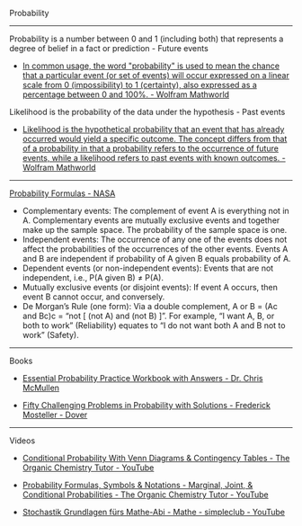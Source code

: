 Probability

- - - -

Probability is a number between 0 and 1 (including both) that represents a degree of belief in a fact or prediction - Future events

*  [In common usage, the word "probability" is used to mean the chance that a particular event (or set of events) will occur expressed on a linear scale from 0 (impossibility) to 1 (certainty), also expressed as a percentage between 0 and 100%. - Wolfram Mathworld](https://mathworld.wolfram.com/Probability.html)

Likelihood is the probability of the data under the hypothesis - Past events

* [Likelihood is the hypothetical probability that an event that has already occurred would yield a specific outcome. The concept differs from that of a probability in that a probability refers to the occurrence of future events, while a likelihood refers to past events with known outcomes. - Wolfram Mathworld](https://mathworld.wolfram.com/Likelihood.html)

- - - -

[Probability Formulas - NASA](https://www.nasa.gov/wp-content/uploads/2023/11/210624-probability-formulas.pdf)

* Complementary events: The complement of event A is everything not in A. Complementary events are mutually
exclusive events and together make up the sample space. The probability of the sample space is one.
* Independent events: The occurrence of any one of the events does not affect the probabilities of the occurrences
of the other events. Events A and B are independent if probability of A given B equals probability of A.
* Dependent events (or non-independent events): Events that are not independent, i.e., P(A given B) ≠ P(A).
* Mutually exclusive events (or disjoint events): If event A occurs, then event B cannot occur, and conversely.
* De Morgan’s Rule (one form): Via a double complement, A or B = (Ac and Bc)c = “not [ (not A) and (not B) ]”. For
example, “I want A, B, or both to work” (Reliability) equates to “I do not want both A and B not to work” (Safety).

- - - -

Books

* [Essential Probability Practice Workbook with Answers - Dr. Chris McMullen](https://www.goodreads.com/book/show/212931091-essential-probability-practice-workbook-with-answers)

* [Fifty Challenging Problems in Probability with Solutions - Frederick Mosteller - Dover](https://store.doverpublications.com/products/9780486653556?srsltid=AfmBOoqTq25PzBNjRLb4DdBFVKu3-nixrTLp-gyKcBjO34ELsyAo8cy6)

- - - -

Videos

* [Conditional Probability With Venn Diagrams & Contingency Tables - The Organic Chemistry Tutor - YouTube](https://youtu.be/sqDVrXq_eh0?si=K3KJjEj_801jA6-c)

* [Probability Formulas, Symbols & Notations - Marginal, Joint, & Conditional Probabilities - The Organic Chemistry Tutor - YouTube](https://youtu.be/bddckR734aM?si=3utOb4B4hcPgkVet)

* [Stochastik Grundlagen fürs Mathe-Abi - Mathe - simpleclub - YouTube](https://youtu.be/mygSTraEAkU?si=eNfizTMJrs9KlLk5)
